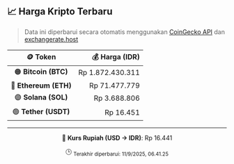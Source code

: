 

<!-- HARGA_KRIPTO -->
## 📈 Harga Kripto Terbaru

> Data ini diperbarui secara otomatis menggunakan [CoinGecko API](https://www.coingecko.com/) dan [exchangerate.host](https://exchangerate.host/)

<div align="center">

| 🪙 Token | 💰 Harga (IDR) |
|:------:|---------------:|
| 🟠 **Bitcoin (BTC)**   | Rp 1.872.430.311 |
| 🔵 **Ethereum (ETH)**  | Rp 71.477.779 |
| 🟣 **Solana (SOL)**    | Rp 3.688.806 |
| 🟢 **Tether (USDT)**   | Rp 16.451 |

---

💱 **Kurs Rupiah (USD → IDR)**: Rp 16.441

🕒 <sub>Terakhir diperbarui: 11/9/2025, 06.41.25</sub>

</div>
<!-- /HARGA_KRIPTO -->